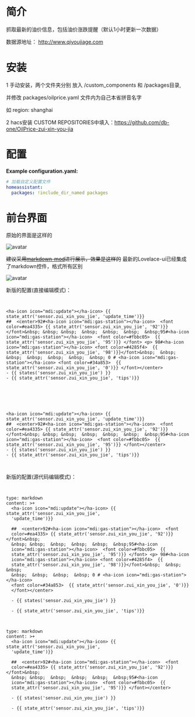 # 简介
抓取最新的油价信息，包括油价涨跌提醒（默认1小时更新一次数据）

数据源地址： http://www.qiyoujiage.com

# 安装
1 手动安装，两个文件夹分别 放入 <config directory> /custom_components 和 /packages目录,

并修改 packages/oilprice.yaml 文件内为自己本省拼音名字

如  region: shanghai

2 hacs安装 CUSTOM REPOSITORIES中填入：https://github.com/db-one/OilPrice-zui-xin-you-jia

# 配置
**Example configuration.yaml:**
```yaml
# 加载自定义配置文件
homeassistant:
  packages: !include_dir_named packages

```


# 前台界面
原始的界面是这样的

![avatar](https://github.com/aalavender/OilPrice/blob/master/2.PNG)

~~建议采用[markdown-mod](https://github.com/thomasloven/lovelace-markdown-mod )进行展示，效果是这样的~~
最新的Lovelace-ui已经集成了markdown控件，格式所有区别

![avatar](https://github.com/aalavender/OilPrice/blob/master/1.PNG)

新版的配置(直接编辑模式)：
```


<ha-icon icon="mdi:update"></ha-icon> {{ state_attr('sensor.zui_xin_you_jie', 'update_time')}} 
##  <center>92#<ha-icon icon="mdi:gas-station"></ha-icon>  <font color=#ea4335> {{ state_attr('sensor.zui_xin_you_jie', '92')}} </font>&nbsp; &nbsp; &nbsp;  &nbsp;  &nbsp;  &nbsp;  &nbsp;95#<ha-icon icon="mdi:gas-station"></ha-icon>  <font color=#fbbc05>  {{ state_attr('sensor.zui_xin_you_jie', '95')}} </font> <p> 98#<ha-icon icon="mdi:gas-station"></ha-icon> <font color=#4285f4>  {{ state_attr('sensor.zui_xin_you_jie', '98')}}</font>&nbsp;  &nbsp;  &nbsp;  &nbsp;  &nbsp;  &nbsp;  &nbsp; 0 # <ha-icon icon="mdi:gas-station"></ha-icon> <font color=#34a853>  {{ state_attr('sensor.zui_xin_you_jie', '0')}} </font></center> 
- {{ states('sensor.zui_xin_you_jie') }} 
- {{ state_attr('sensor.zui_xin_you_jie', 'tips')}}






<ha-icon icon="mdi:update"></ha-icon> {{ state_attr('sensor.zui_xin_you_jie', 'update_time')}} 
##  <center>92#<ha-icon icon="mdi:gas-station"></ha-icon>  <font color=#ea4335> {{ state_attr('sensor.zui_xin_you_jie', '92')}} </font>&nbsp; &nbsp; &nbsp;  &nbsp;  &nbsp;  &nbsp;  &nbsp;95#<ha-icon icon="mdi:gas-station"></ha-icon>  <font color=#fbbc05>  {{ state_attr('sensor.zui_xin_you_jie', '95')}} </font></center> 
- {{ states('sensor.zui_xin_you_jie') }} 
- {{ state_attr('sensor.zui_xin_you_jie', 'tips')}}



```
新版的配置(源代码编辑模式)：
```


type: markdown
content: >+
  <ha-icon icon="mdi:update"></ha-icon> {{ state_attr('sensor.zui_xin_you_jie',
  'update_time')}} 

  ##  <center>92#<ha-icon icon="mdi:gas-station"></ha-icon>  <font
  color=#ea4335> {{ state_attr('sensor.zui_xin_you_jie', '92')}} </font>&nbsp;
  &nbsp; &nbsp;  &nbsp;  &nbsp;  &nbsp;  &nbsp;95#<ha-icon
  icon="mdi:gas-station"></ha-icon>  <font color=#fbbc05>  {{
  state_attr('sensor.zui_xin_you_jie', '95')}} </font> <p> 98#<ha-icon
  icon="mdi:gas-station"></ha-icon> <font color=#4285f4>  {{
  state_attr('sensor.zui_xin_you_jie', '98')}}</font>&nbsp;  &nbsp;  &nbsp; 
  &nbsp;  &nbsp;  &nbsp;  &nbsp; 0 # <ha-icon icon="mdi:gas-station"></ha-icon>
  <font color=#34a853>  {{ state_attr('sensor.zui_xin_you_jie', '0')}}
  </font></center> 

  - {{ states('sensor.zui_xin_you_jie') }} 

  - {{ state_attr('sensor.zui_xin_you_jie', 'tips')}}



type: markdown
content: >+
  <ha-icon icon="mdi:update"></ha-icon> {{ state_attr('sensor.zui_xin_you_jie',
  'update_time')}} 

  ##  <center>92#<ha-icon icon="mdi:gas-station"></ha-icon>  <font
  color=#ea4335> {{ state_attr('sensor.zui_xin_you_jie', '92')}} </font>&nbsp;
  &nbsp; &nbsp;  &nbsp;  &nbsp;  &nbsp;  &nbsp;95#<ha-icon
  icon="mdi:gas-station"></ha-icon>  <font color=#fbbc05>  {{
  state_attr('sensor.zui_xin_you_jie', '95')}} </font></center> 

  - {{ states('sensor.zui_xin_you_jie') }} 

  - {{ state_attr('sensor.zui_xin_you_jie', 'tips')}}



```
